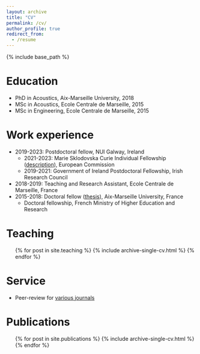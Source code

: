 ```yaml
---
layout: archive
title: "CV"
permalink: /cv/
author_profile: true
redirect_from:
  - /resume
---
```


{% include base_path %}

Education
======
* PhD in Acoustics, Aix-Marseille University, 2018
* MSc in Acoustics, Ecole Centrale de Marseille, 2015
* MSc in Engineering, Ecole Centrale de Marseille, 2015

Work experience
======
* 2019-2023: Postdoctoral fellow, NUI Galway, Ireland
  * 2021-2023: Marie Sklodovska Curie Individual Fellowship ([description](https://cordis.europa.eu/project/id/101023950)), European Commission
  * 2019-2021: Government of Ireland Postdoctoral Fellowship, Irish Research Council
* 2018-2019: Teaching and Research Assistant, Ecole Centrale de Marseille, France
* 2015-2018: Doctoral fellow ([thesis](https://tel.archives-ouvertes.fr/tel-01977206)), Aix-Marseille University, France
  * Doctoral fellowship, French Ministry of Higher Education and Research

Teaching
======
  <ul>{% for post in site.teaching %}
    {% include archive-single-cv.html %}
  {% endfor %}</ul>

Service
======
* Peer-review for [various journals](https://publons.com/researcher/2163976/harold-berjamin/)

Publications
======
  <ul>{% for post in site.publications %}
    {% include archive-single-cv.html %}
  {% endfor %}</ul>
